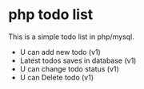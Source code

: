 # php todo list

This is a simple todo list in php/mysql.

<ul class="p-3 mb-0">
  <li>U can add new todo (v1)</li>
  <li>Latest todos saves in database (v1)</li>
  <li>U can change todo status (v1)</li>
  <li>U can Delete todo (v1)</li>
</ul>
